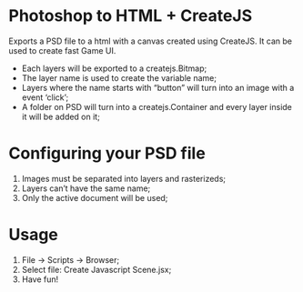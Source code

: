 # Photoshop to HTML + CreateJS

Exports a PSD file to a html with a canvas created using CreateJS. It can be used to create fast Game UI.
* Each layers will be exported to a createjs.Bitmap;
* The layer name is used to create the variable name;
* Layers where the name starts with “button” will turn into an image with a event ‘click’;
* A folder on PSD will turn into a createjs.Container and every layer inside it will be added on it;

# Configuring your PSD file
1.	Images must be separated into layers and rasterizeds;
2.	Layers can’t have the same name;
3.	Only the active document will be used;

# Usage
1.	File -> Scripts -> Browser;
2.	Select file: Create Javascript Scene.jsx;
3.	Have fun!
